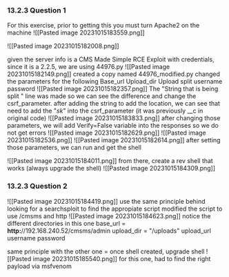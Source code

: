 ### 13.2.3 Question 1
For this exercise, prior to getting this you must turn Apache2 on the machine
![[Pasted image 20231015183559.png]]


![[Pasted image 20231015182008.png]]

given the server info is a CMS Made Simple RCE Exploit with credentials, since it is a 2.2.5, we are using 44976.py
![[Pasted image 20231015182149.png]]
created a copy named 44976_modified.py
changed the parameters for the following
	Base_url
	Upload_dir
	Upload split
	username
	password
![[Pasted image 20231015182357.png]]
The "String that is being split " line was made so we can see the difference and change the csrf_parameter. after adding the string to add the location, we can see that need to add the "_sk_" into the csrf_parameter (it was previously __c in original code)
![[Pasted image 20231015183833.png]]
after changing those parameters, we will add Verify=False variable into the responses so we do not get errors
![[Pasted image 20231015182629.png]]
![[Pasted image 20231015182536.png]]
![[Pasted image 20231015182614.png]]
after setting those parameters, we can run and get the shell

![[Pasted image 20231015184011.png]]
from there, create a rev shell that works (always upgrade the shell)
![[Pasted image 20231015184309.png]]

### 13.2.3 Question 2
![[Pasted image 20231015184419.png]]
use the same principle behind looking for a searchsploit to find the appropiate script
modified the script to use /cmsms and http 
![[Pasted image 20231015184623.png]]
notice the different directories in this one
	base_url = **http:**//192.168.240.52/cmsms/admin
	upload_dir = "/uploads"
	upload_url 
	username
	password

same principle with the other one = once shell created, upgrade shell
![[Pasted image 20231015185540.png]]
for this one, had to find the right payload via msfvenom
